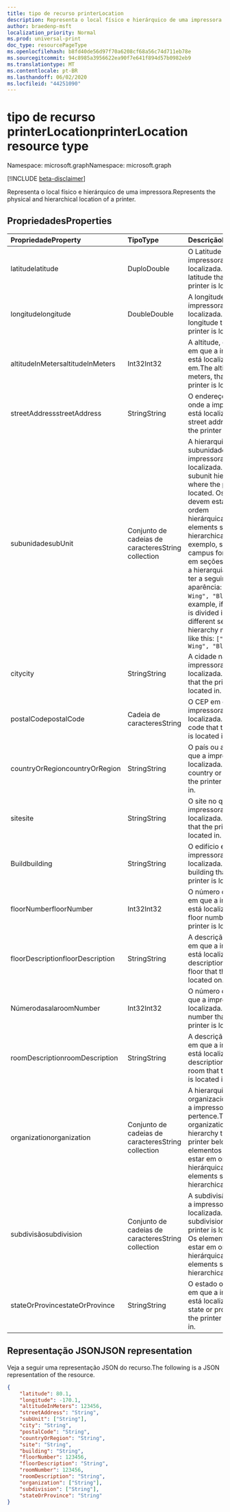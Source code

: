 ```yaml
---
title: tipo de recurso printerLocation
description: Representa o local físico e hierárquico de uma impressora.
author: braedenp-msft
localization_priority: Normal
ms.prod: universal-print
doc_type: resourcePageType
ms.openlocfilehash: b8fd40de56d97f70a6208cf68a56c74d711eb78e
ms.sourcegitcommit: 94c8985a3956622ea90f7e641f894d57b0982eb9
ms.translationtype: MT
ms.contentlocale: pt-BR
ms.lasthandoff: 06/02/2020
ms.locfileid: "44251090"
---
```

# <a name="printerlocation-resource-type"></a><span data-ttu-id="34d8b-103">tipo de recurso printerLocation</span><span class="sxs-lookup"><span data-stu-id="34d8b-103">printerLocation resource type</span></span>

<span data-ttu-id="34d8b-104">Namespace: microsoft.graph</span><span class="sxs-lookup"><span data-stu-id="34d8b-104">Namespace: microsoft.graph</span></span>

[!INCLUDE [beta-disclaimer](../../includes/beta-disclaimer.md)]

<span data-ttu-id="34d8b-105">Representa o local físico e hierárquico de uma impressora.</span><span class="sxs-lookup"><span data-stu-id="34d8b-105">Represents the physical and hierarchical location of a printer.</span></span>

## <a name="properties"></a><span data-ttu-id="34d8b-106">Propriedades</span><span class="sxs-lookup"><span data-stu-id="34d8b-106">Properties</span></span>
| <span data-ttu-id="34d8b-107">Propriedade</span><span class="sxs-lookup"><span data-stu-id="34d8b-107">Property</span></span>     | <span data-ttu-id="34d8b-108">Tipo</span><span class="sxs-lookup"><span data-stu-id="34d8b-108">Type</span></span>        | <span data-ttu-id="34d8b-109">Descrição</span><span class="sxs-lookup"><span data-stu-id="34d8b-109">Description</span></span> |
|:-------------|:------------|:------------|
|<span data-ttu-id="34d8b-110">latitude</span><span class="sxs-lookup"><span data-stu-id="34d8b-110">latitude</span></span>|<span data-ttu-id="34d8b-111">Duplo</span><span class="sxs-lookup"><span data-stu-id="34d8b-111">Double</span></span>|<span data-ttu-id="34d8b-112">O Latitude em que a impressora está localizada.</span><span class="sxs-lookup"><span data-stu-id="34d8b-112">The latitude that the printer is located at.</span></span>|
|<span data-ttu-id="34d8b-113">longitude</span><span class="sxs-lookup"><span data-stu-id="34d8b-113">longitude</span></span>|<span data-ttu-id="34d8b-114">Double</span><span class="sxs-lookup"><span data-stu-id="34d8b-114">Double</span></span>|<span data-ttu-id="34d8b-115">A longitude em que a impressora está localizada.</span><span class="sxs-lookup"><span data-stu-id="34d8b-115">The longitude that the printer is located at.</span></span>|
|<span data-ttu-id="34d8b-116">altitudeInMeters</span><span class="sxs-lookup"><span data-stu-id="34d8b-116">altitudeInMeters</span></span>|<span data-ttu-id="34d8b-117">Int32</span><span class="sxs-lookup"><span data-stu-id="34d8b-117">Int32</span></span>|<span data-ttu-id="34d8b-118">A altitude, em metros, em que a impressora está localizada em.</span><span class="sxs-lookup"><span data-stu-id="34d8b-118">The altitude, in meters, that the printer is located at.</span></span>|
|<span data-ttu-id="34d8b-119">streetAddress</span><span class="sxs-lookup"><span data-stu-id="34d8b-119">streetAddress</span></span>|<span data-ttu-id="34d8b-120">String</span><span class="sxs-lookup"><span data-stu-id="34d8b-120">String</span></span>|<span data-ttu-id="34d8b-121">O endereço de rua onde a impressora está localizada.</span><span class="sxs-lookup"><span data-stu-id="34d8b-121">The street address where the printer is located.</span></span>|
|<span data-ttu-id="34d8b-122">subunidade</span><span class="sxs-lookup"><span data-stu-id="34d8b-122">subUnit</span></span>|<span data-ttu-id="34d8b-123">Conjunto de cadeias de caracteres</span><span class="sxs-lookup"><span data-stu-id="34d8b-123">String collection</span></span>|<span data-ttu-id="34d8b-124">A hierarquia de subunidade onde a impressora está localizada.</span><span class="sxs-lookup"><span data-stu-id="34d8b-124">The subunit hierarchy where the printer is located.</span></span> <span data-ttu-id="34d8b-125">Os elementos devem estar em ordem hierárquica.</span><span class="sxs-lookup"><span data-stu-id="34d8b-125">The elements should be in hierarchical order.</span></span> <span data-ttu-id="34d8b-126">Por exemplo, se um campus for dividido em seções diferentes, a hierarquia poderá ter a seguinte aparência:`["East Wing", "Block A"]`</span><span class="sxs-lookup"><span data-stu-id="34d8b-126">For example, if a campus is divided into different sections, the hierarchy might look like this: `["East Wing", "Block A"]`</span></span>|
|<span data-ttu-id="34d8b-127">city</span><span class="sxs-lookup"><span data-stu-id="34d8b-127">city</span></span>|<span data-ttu-id="34d8b-128">String</span><span class="sxs-lookup"><span data-stu-id="34d8b-128">String</span></span>|<span data-ttu-id="34d8b-129">A cidade na qual a impressora está localizada.</span><span class="sxs-lookup"><span data-stu-id="34d8b-129">The city that the printer is located in.</span></span>|
|<span data-ttu-id="34d8b-130">postalCode</span><span class="sxs-lookup"><span data-stu-id="34d8b-130">postalCode</span></span>|<span data-ttu-id="34d8b-131">Cadeia de caracteres</span><span class="sxs-lookup"><span data-stu-id="34d8b-131">String</span></span>|<span data-ttu-id="34d8b-132">O CEP em que a impressora está localizada.</span><span class="sxs-lookup"><span data-stu-id="34d8b-132">The postal code that the printer is located in.</span></span>|
|<span data-ttu-id="34d8b-133">countryOrRegion</span><span class="sxs-lookup"><span data-stu-id="34d8b-133">countryOrRegion</span></span>|<span data-ttu-id="34d8b-134">String</span><span class="sxs-lookup"><span data-stu-id="34d8b-134">String</span></span>|<span data-ttu-id="34d8b-135">O país ou a região em que a impressora está localizada.</span><span class="sxs-lookup"><span data-stu-id="34d8b-135">The country or region that the printer is located in.</span></span>|
|<span data-ttu-id="34d8b-136">site</span><span class="sxs-lookup"><span data-stu-id="34d8b-136">site</span></span>|<span data-ttu-id="34d8b-137">String</span><span class="sxs-lookup"><span data-stu-id="34d8b-137">String</span></span>|<span data-ttu-id="34d8b-138">O site no qual a impressora está localizada.</span><span class="sxs-lookup"><span data-stu-id="34d8b-138">The site that the printer is located in.</span></span>|
|<span data-ttu-id="34d8b-139">Build</span><span class="sxs-lookup"><span data-stu-id="34d8b-139">building</span></span>|<span data-ttu-id="34d8b-140">String</span><span class="sxs-lookup"><span data-stu-id="34d8b-140">String</span></span>|<span data-ttu-id="34d8b-141">O edifício em que a impressora está localizada.</span><span class="sxs-lookup"><span data-stu-id="34d8b-141">The building that the printer is located in.</span></span>|
|<span data-ttu-id="34d8b-142">floorNumber</span><span class="sxs-lookup"><span data-stu-id="34d8b-142">floorNumber</span></span>|<span data-ttu-id="34d8b-143">Int32</span><span class="sxs-lookup"><span data-stu-id="34d8b-143">Int32</span></span>|<span data-ttu-id="34d8b-144">O número do andar em que a impressora está localizada.</span><span class="sxs-lookup"><span data-stu-id="34d8b-144">The floor number that the printer is located on.</span></span>|
|<span data-ttu-id="34d8b-145">floorDescription</span><span class="sxs-lookup"><span data-stu-id="34d8b-145">floorDescription</span></span>|<span data-ttu-id="34d8b-146">String</span><span class="sxs-lookup"><span data-stu-id="34d8b-146">String</span></span>|<span data-ttu-id="34d8b-147">A descrição do piso em que a impressora está localizada.</span><span class="sxs-lookup"><span data-stu-id="34d8b-147">The description of the floor that the printer is located on.</span></span>|
|<span data-ttu-id="34d8b-148">Númerodasala</span><span class="sxs-lookup"><span data-stu-id="34d8b-148">roomNumber</span></span>|<span data-ttu-id="34d8b-149">Int32</span><span class="sxs-lookup"><span data-stu-id="34d8b-149">Int32</span></span>|<span data-ttu-id="34d8b-150">O número da sala em que a impressora está localizada.</span><span class="sxs-lookup"><span data-stu-id="34d8b-150">The room number that the printer is located in.</span></span>|
|<span data-ttu-id="34d8b-151">roomDescription</span><span class="sxs-lookup"><span data-stu-id="34d8b-151">roomDescription</span></span>|<span data-ttu-id="34d8b-152">String</span><span class="sxs-lookup"><span data-stu-id="34d8b-152">String</span></span>|<span data-ttu-id="34d8b-153">A descrição da sala em que a impressora está localizada.</span><span class="sxs-lookup"><span data-stu-id="34d8b-153">The description of the room that the printer is located in.</span></span>|
|<span data-ttu-id="34d8b-154">organization</span><span class="sxs-lookup"><span data-stu-id="34d8b-154">organization</span></span>|<span data-ttu-id="34d8b-155">Conjunto de cadeias de caracteres</span><span class="sxs-lookup"><span data-stu-id="34d8b-155">String collection</span></span>|<span data-ttu-id="34d8b-156">A hierarquia organizacional à qual a impressora pertence.</span><span class="sxs-lookup"><span data-stu-id="34d8b-156">The organizational hierarchy that the printer belongs to.</span></span> <span data-ttu-id="34d8b-157">Os elementos devem estar em ordem hierárquica.</span><span class="sxs-lookup"><span data-stu-id="34d8b-157">The elements should be in hierarchical order.</span></span>|
|<span data-ttu-id="34d8b-158">subdivisão</span><span class="sxs-lookup"><span data-stu-id="34d8b-158">subdivision</span></span>|<span data-ttu-id="34d8b-159">Conjunto de cadeias de caracteres</span><span class="sxs-lookup"><span data-stu-id="34d8b-159">String collection</span></span>|<span data-ttu-id="34d8b-160">A subdivisão em que a impressora está localizada.</span><span class="sxs-lookup"><span data-stu-id="34d8b-160">The subdivision that the printer is located in.</span></span> <span data-ttu-id="34d8b-161">Os elementos devem estar em ordem hierárquica.</span><span class="sxs-lookup"><span data-stu-id="34d8b-161">The elements should be in hierarchical order.</span></span>|
|<span data-ttu-id="34d8b-162">stateOrProvince</span><span class="sxs-lookup"><span data-stu-id="34d8b-162">stateOrProvince</span></span>|<span data-ttu-id="34d8b-163">String</span><span class="sxs-lookup"><span data-stu-id="34d8b-163">String</span></span>|<span data-ttu-id="34d8b-164">O estado ou província em que a impressora está localizada.</span><span class="sxs-lookup"><span data-stu-id="34d8b-164">The state or province that the printer is located in.</span></span>|

## <a name="json-representation"></a><span data-ttu-id="34d8b-165">Representação JSON</span><span class="sxs-lookup"><span data-stu-id="34d8b-165">JSON representation</span></span>

<span data-ttu-id="34d8b-166">Veja a seguir uma representação JSON do recurso.</span><span class="sxs-lookup"><span data-stu-id="34d8b-166">The following is a JSON representation of the resource.</span></span>

<!-- {
  "blockType": "resource",
  "optionalProperties": [

  ],
  "@odata.type": "microsoft.graph.printerLocation"
}-->

```json
{
    "latitude": 80.1,
    "longitude": -170.1,
    "altitudeInMeters": 123456,
    "streetAddress": "String",
    "subUnit": ["String"],
    "city": "String",
    "postalCode": "String",
    "countryOrRegion": "String",
    "site": "String",
    "building": "String",
    "floorNumber": 123456,
    "floorDescription": "String",
    "roomNumber": 123456,
    "roomDescription": "String",
    "organization": ["String"],
    "subdivision": ["String"],
    "stateOrProvince": "String"
}
```

<!-- uuid: 8fcb5dbc-d5aa-4681-8e31-b001d5168d79
2015-10-25 14:57:30 UTC -->
<!-- {
  "type": "#page.annotation",
  "description": "printerLocation resource",
  "keywords": "",
  "section": "documentation",
  "tocPath": ""
}-->